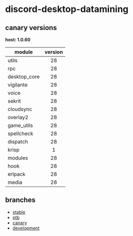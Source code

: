 # discord-desktop-datamining

## canary versions

**host: 1.0.60**

| module | version |
| ------ | :-----: |
| utils | 28 |
| rpc | 28 |
| desktop_core | 28 |
| vigilante | 28 |
| voice | 28 |
| sekrit | 28 |
| cloudsync | 28 |
| overlay2 | 28 |
| game_utils | 28 |
| spellcheck | 28 |
| dispatch | 28 |
| krisp | 1 |
| modules | 28 |
| hook | 28 |
| erlpack | 28 |
| media | 28 |

## branches

- [stable](https://github.com/OpenAsar/discord-desktop-datamining/tree/stable)
- [ptb](https://github.com/OpenAsar/discord-desktop-datamining/tree/ptb)
- [canary](https://github.com/OpenAsar/discord-desktop-datamining/tree/canary)
- [development](https://github.com/OpenAsar/discord-desktop-datamining/tree/development)